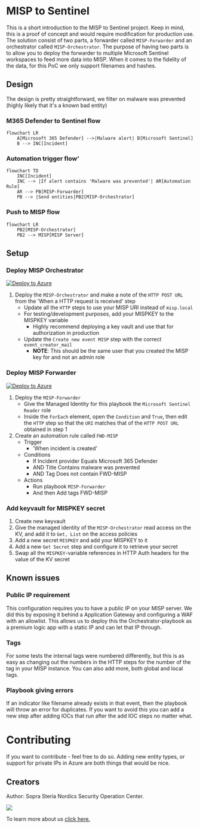 # MISP to Sentinel

This is a short introduction to the MISP to Sentinel project. Keep in mind, this is a proof of concept and would require modification for production use. The solution consist of two parts, a forwarder called `MISP-Forwarder` and an orchestrator called `MISP-Orchestrator`. The purpose of having two parts is to allow you to deploy the forwarder to multiple Microsoft Sentinel workspaces to feed more data into MISP. When it comes to the fidelity of the data, for this PoC we only support filenames and hashes.

## Design

The design is pretty straightforward, we filter on malware was prevented (highly likely that it's a known bad entity)

### M365 Defender to Sentinel flow

```mermaid
flowchart LR
    A[Microsoft 365 Defender] -->|Malware alert| B[Microsoft Sentinel]
    B --> INC[Incident]
```

### Automation trigger flow'
```mermaid
flowchart TD
    INC[Incident]    
    INC --> |If alert contains 'Malware was prevented'| AR[Automation Rule]
    AR --> PB[MISP-Forwarder]
    PB --> |Send entities|PB2[MISP-Orchestrator]
```

### Push to MISP flow

```mermaid
flowchart LR
    PB2[MISP-Orchestrator]
    PB2 --> MISP[MISP Server]
```

## Setup

### Deploy MISP Orchestrator

[![Deploy to Azure](https://aka.ms/deploytoazurebutton)](https://portal.azure.com/#create/Microsoft.Template/uri/https%3A%2F%2Fraw.githubusercontent.com%2FAzure%2FAzure-Sentinel%2Fmaster%2FPlaybooks%2F2S-Sentinel2MISP%2FMISP-Orchestrator%2Fazuredeploy.json)

1. Deploy the `MISP-Orchestrator` and make a note of the `HTTP POST URL` from the 'When a HTTP request is received' step
    * Update all the `HTTP` steps to use your MISP URI instead of `misp.local`
    * For testing/development purposes, add your MISPKEY to the MISPKEY variable
        * Highly recommend deploying a key vault and use that for authorization in production
    * Update the `Create new event MISP` step with the correct `event_creator_mail` 
        * **NOTE**: This should be the same user that you created the MISP key for and not an admin role

### Deploy MISP Forwarder

[![Deploy to Azure](https://aka.ms/deploytoazurebutton)](https://portal.azure.com/#create/Microsoft.Template/uri/https%3A%2F%2Fraw.githubusercontent.com%2FAzure%2FAzure-Sentinel%2Fmaster%2FPlaybooks%2F2S-Sentinel2MISP%2FMISP-Forwarder%2Fazuredeploy.json)

1. Deploy the `MISP-Forwarder`
    * Give the Managed Identity for this playbook the `Microsoft Sentinel Reader` role
    * Inside the `ForEach` element, open the `Condition` and `True`, then edit the `HTTP` step so that the `URI` matches that of the `HTTP POST URL` obtained in step 1
2. Create an automation rule called `FWD-MISP`
    * Trigger
        * 'When incident is created'
    * Conditions
        * If Incident provider Equals Microsoft 365 Defender 
        * AND Title Contains malware was prevented
        * AND Tag Does not contain FWD-MISP
    * Actions
        * Run playbook `MISP-Forwarder`
        * And then Add tags FWD-MISP


### Add keyvault for MISPKEY secret

1. Create new keyvault
2. Give the managed identity of the `MISP-Orchestrator` read access on the KV, and add it to `Get, List` on the access policies
3. Add a new secret `MISPKEY` and add your MISPKEY to it
4. Add a new `Get Secret` step and configure it to retrieve your secret
5. Swap all the `MISPKEY`-variable references in HTTP Auth headers for the value of the KV secret

## Known issues

### Public IP requirement

This configuration requires you to have a public IP on your MISP server. 
We did this by exposing it behind a Application Gateway and configuring a WAF with an allowlist. This allows us to deploy this the Orchestrator-playbook as a premium logic app with a static IP and can let that IP through.

### Tags 

For some tests the internal tags were numbered differently, but this is as easy as changing out the numbers in the HTTP steps for the number of the tag in your MISP instance. You can also add more, both global and local tags. 

### Playbook giving errors

If an indicator like filename already exists in that event, then the playbook will throw an error for duplicates. If you want to avoid this you can add a new step after adding IOCs that run after the add IOC steps no matter what.

# Contributing

If you want to contribute - feel free to do so. Adding new entity types, or support for private IPs in Azure are both things that would be nice.

## Creators

Author: Sopra Steria Nordics Security Operation Center. 

![](https://www.soprasteria.no/images/librariesprovider2/sopra-steria-no-images/now-sine-bilder/soc-visuell-profil.jpg?sfvrsn=ce3122dc_1)

To learn more about us [click here.](https://azuremarketplace.microsoft.com/en-us/marketplace/consulting-services/soprasteria-fr.cyber-soc-sentinel)
